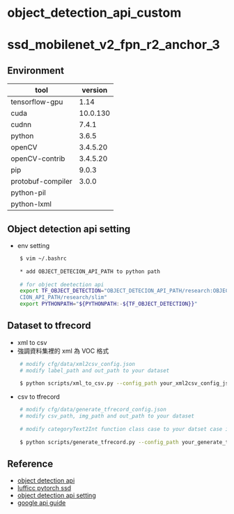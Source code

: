# object_detection_api_custom


# ssd_mobilenet_v2_fpn_r2_anchor_3


## Environment

| tool              | version  |
|-------------------|----------|
| tensorflow-gpu    | 1.14     |
| cuda              | 10.0.130 |
| cudnn             | 7.4.1    |
| python            | 3.6.5    |
| openCV            | 3.4.5.20 |
| openCV-contrib    | 3.4.5.20 |
| pip               | 9.0.3    |
| protobuf-compiler | 3.0.0    |
| python-pil        | |
| python-lxml       | |

## Object detection api setting
 * env setting
 ```bash
     $ vim ~/.bashrc
     
     * add OBJECT_DETECION_API_PATH to python path
     
     # for object deetection api 
     export TF_OBJECT_DETECTION="OBJECT_DETECION_API_PATH/research:OBJECT_DETE;q
     CION_API_PATH/research/slim"
     export PYTHONPATH="${PYTHONPATH:-${TF_OBJECT_DETECTION}}"
 ```
 
## Dataset to tfrecord
 * xml to csv
 * 強調資料集裡的 xml 為 VOC 格式
 ```bash
     # modify cfg/data/xml2csv_config.json
     # modify label_path and out_path to your dataset
     
     $ python scripts/xml_to_csv.py --config_path your_xml2csv_config_json_path
 ```
 * csv to tfrecord
 ```bash
     # modify cfg/data/generate_tfrecord_config.json
     # modify csv_path, img_path and out_path to your dataset
     
     # modify categoryText2Int function class case to your datset case in scripts/generate_tfrecord.py 
     
     $ python scripts/generate_tfrecord.py --config_path your_generate_tfrecord_config_json_path
 ```
 

## Reference
 * [object detection api](https://github.com/tensorflow/models/tree/master/research/object_detection)
 * [lufficc pytorch ssd](https://github.com/lufficc/SSD?fbclid=IwAR2WFi1g6gbpH8GzSBBO-ERHTUIX7VXbPbTtK5Z-kIT1h-dSWlx3GEHkkqc)
 * [object detection api setting](https://blog.gtwang.org/programming/tensorflow-object-detection-api-tutorial/)
 * [google api guide](https://github.com/AcgEuSmile/Tensorboard_object_detection_api)